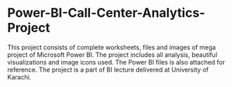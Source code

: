 # Power-BI-Call-Center-Analytics-Project
This project consists of complete worksheets, files and images of mega project of Microsoft Power BI. The project includes all analysis, beautiful visualizations and image icons used. The Power BI files is also attached for reference. The project is a part of BI lecture delivered at University of Karachi.
